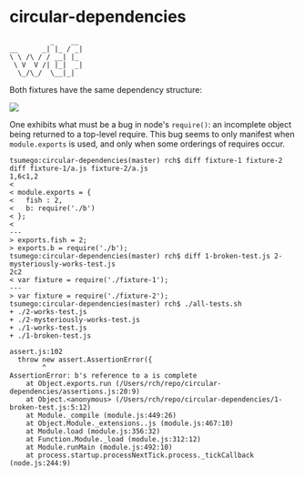 circular-dependencies
=====================
```
          _    __ 
__      _| |_ / _|
\ \ /\ / / __| |_ 
 \ V  V /| |_|  _|
  \_/\_/  \__|_|  
```

Both fixtures have the same dependency structure:

<img src="https://raw.github.com/robert-chiniquy/circular-dependencies/master/fixture-1/dependencies.png"></img>

One exhibits what must be a bug in node's `require()`: an incomplete object being returned to a top-level require. This bug seems to only manifest when `module.exports` is used, and only when some orderings of requires occur.

```
tsumego:circular-dependencies(master) rch$ diff fixture-1 fixture-2
diff fixture-1/a.js fixture-2/a.js
1,6c1,2
< 
< module.exports = {
< 	fish : 2,
< 	b: require('./b')
< };
< 
---
> exports.fish = 2;
> exports.b = require('./b');
tsumego:circular-dependencies(master) rch$ diff 1-broken-test.js 2-mysteriously-works-test.js 
2c2
< var fixture = require('./fixture-1');
---
> var fixture = require('./fixture-2');
tsumego:circular-dependencies(master) rch$ ./all-tests.sh 
+ ./2-works-test.js
+ ./2-mysteriously-works-test.js
+ ./1-works-test.js
+ ./1-broken-test.js

assert.js:102
  throw new assert.AssertionError({
        ^
AssertionError: b's reference to a is complete
    at Object.exports.run (/Users/rch/repo/circular-dependencies/assertions.js:20:9)
    at Object.<anonymous> (/Users/rch/repo/circular-dependencies/1-broken-test.js:5:12)
    at Module._compile (module.js:449:26)
    at Object.Module._extensions..js (module.js:467:10)
    at Module.load (module.js:356:32)
    at Function.Module._load (module.js:312:12)
    at Module.runMain (module.js:492:10)
    at process.startup.processNextTick.process._tickCallback (node.js:244:9)
```
